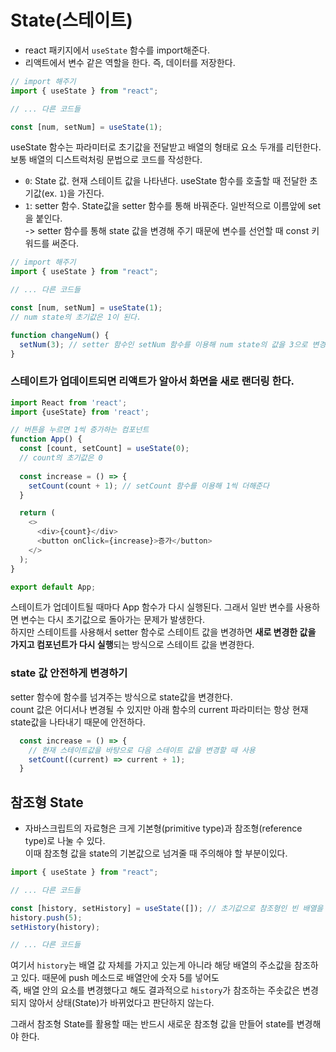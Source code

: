 # State(스테이트)

- react 패키지에서 ```useState``` 함수를 import해준다.
- 리액트에서 변수 같은 역할을 한다. 즉, 데이터를 저장한다.

```javascript
// import 해주기
import { useState } from "react";

// ... 다른 코드들

const [num, setNum] = useState(1);
```

useState 함수는 파라미터로 초기값을 전달받고 배열의 형태로 요소 두개를 리턴한다. 보통 배열의 디스트럭처링 문법으로 코드를 작성한다.

- ```0```: State 값. 현재 스테이트 값을 나타낸다. useState 함수를 호출할 때 전달한 초기값(ex. ```1```)을 가진다.
- ```1```: setter 함수. State값을 setter 함수를 통해 바꿔준다. 일반적으로 이름앞에 set을 붙인다.  
  -> setter 함수를 통해 state 값을 변경해 주기 때문에 변수를 선언할 때 const 키워드를 써준다.

```javascript
// import 해주기
import { useState } from "react";

// ... 다른 코드들

const [num, setNum] = useState(1);
// num state의 초기값은 1이 된다.

function changeNum() {
  setNum(3); // setter 함수인 setNum 함수를 이용해 num state의 값을 3으로 변경
}
```
### 스테이트가 업데이트되면 리액트가 알아서 화면을 새로 랜더링 한다.
```javascript
import React from 'react';
import {useState} from 'react';

// 버튼을 누르면 1씩 증가하는 컴포넌트
function App() {
  const [count, setCount] = useState(0);
  // count의 초기값은 0
  
  const increase = () => {
    setCount(count + 1); // setCount 함수를 이용해 1씩 더해준다
  }

  return (
    <>
      <div>{count}</div>
      <button onClick={increase}>증가</button>
    </>
  );
}

export default App;
```
스테이트가 업데이트될 때마다 App 함수가 다시 실행된다. 그래서 일반 변수를 사용하면 변수는 다시 초기값으로 돌아가는 문제가 발생한다.  
하지만 스테이트를 사용해서 setter 함수로 스테이트 값을 변경하면 <b>새로 변경한 값을 가지고 컴포넌트가 다시 실행</b>되는 방식으로 스테이트 값을 변경한다.  

### state 값 안전하게 변경하기
setter 함수에 함수를 넘겨주는 방식으로 state값을 변경한다.  
count 값은 어디서나 변경될 수 있지만 아래 함수의 current 파라미터는 항상 현재 state값을 나타내기 때문에 안전하다.  
```javascript
  const increase = () => {
    // 현재 스테이트값을 바탕으로 다음 스테이트 값을 변경할 때 사용
    setCount((current) => current + 1);
  }
 ```

## 참조형 State

- 자바스크립트의 자료형은 크게 기본형(primitive type)과 참조형(reference type)로 나눌 수 있다.  
  이때 참조형 값을 state의 기본값으로 넘겨줄 때 주의해야 할 부분이있다.

```javascript
import { useState } from "react";

// ... 다른 코드들

const [history, setHistory] = useState([]); // 초기값으로 참조형인 빈 배열을 넘겨줌
history.push(5);
setHistory(history);

// ... 다른 코드들
```

여기서 `history`는 배열 값 자체를 가지고 있는게 아니라 해당 배열의 주소값을 참조하고 있다. 때문에 push 메소드로 배열안에 숫자 5를 넣어도  
즉, 배열 안의 요소를 변경했다고 해도 결과적으로 `history`가 참조하는 주솟값은 변경되지 않아서 상태(State)가 바뀌었다고 판단하지 않는다.

그래서 참조형 State를 활용할 때는 반드시 새로운 참조형 값을 만들어 state를 변경해야 한다.
